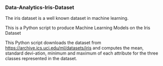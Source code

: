 ### Data-Analytics-Iris-Dataset

The iris dataset is a well known dataset in machine learning.

This is a Python script to produce Machine Learning Models on the Iris Dataset

This Python script downloads the dataset from https://archive.ics.uci.edu/ml/datasets/iris and computes the mean, 
standard devi-ation, minimum and maximum of each attribute for the three classes represented in the dataset.
